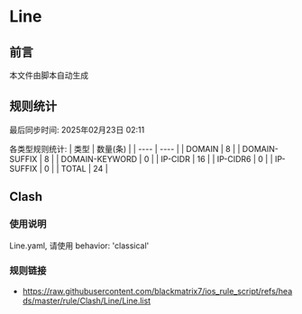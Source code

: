 # Line

## 前言
本文件由脚本自动生成

## 规则统计
最后同步时间: 2025年02月23日 02:11

各类型规则统计:
| 类型 | 数量(条)  | 
| ---- | ----  |
| DOMAIN | 8 | 
| DOMAIN-SUFFIX | 8 | 
| DOMAIN-KEYWORD | 0 | 
| IP-CIDR | 16 | 
| IP-CIDR6 | 0 | 
| IP-SUFFIX | 0 | 
| TOTAL | 24 | 
## Clash 
### 使用说明 
Line.yaml, 请使用 behavior: 'classical' 
### 规则链接 
- https://raw.githubusercontent.com/blackmatrix7/ios_rule_script/refs/heads/master/rule/Clash/Line/Line.list 
